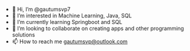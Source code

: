 - 👋 Hi, I’m @gautumsvp7
- 👀 I’m interested in Machine Learning, Java, SQL
- 🌱 I’m currently learning Springboot and SQL
- 💞️ I’m looking to collaborate on creating apps and other programming solutions 
- 📫 How to reach me gautumsvp@outlook.com
<!---
gautumsvp7/gautumsvp7 is a ✨ special ✨ repository because its `README.md` (this file) appears on your GitHub profile.
You can click the Preview link to take a look at your changes.
--->

